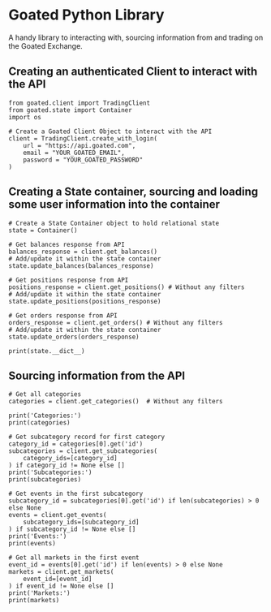 # Goated Python Library

A handy library to interacting with, sourcing information from and trading on the Goated Exchange.

## Creating an authenticated Client to interact with the API

```
from goated.client import TradingClient
from goated.state import Container
import os

# Create a Goated Client Object to interact with the API
client = TradingClient.create_with_login(
    url = "https://api.goated.com",
    email = "YOUR_GOATED_EMAIL",
    password = "YOUR_GOATED_PASSWORD"
)

```

## Creating a State container, sourcing and loading some user information into the container

```
# Create a State Container object to hold relational state
state = Container()

# Get balances response from API
balances_response = client.get_balances()
# Add/update it within the state container
state.update_balances(balances_response)

# Get positions response from API
positions_response = client.get_positions() # Without any filters
# Add/update it within the state container
state.update_positions(positions_response)

# Get orders response from API
orders_response = client.get_orders() # Without any filters
# Add/update it within the state container
state.update_orders(orders_response)

print(state.__dict__)

```

## Sourcing information from the API 

```
# Get all categories
categories = client.get_categories()  # Without any filters

print('Categories:')
print(categories)

# Get subcategory record for first category
category_id = categories[0].get('id')
subcategories = client.get_subcategories(
    category_ids=[category_id]
) if category_id != None else []
print('Subcategories:')
print(subcategories)

# Get events in the first subcategory
subcategory_id = subcategories[0].get('id') if len(subcategories) > 0 else None
events = client.get_events(
    subcategory_ids=[subcategory_id]
) if subcategory_id != None else []
print('Events:')
print(events)

# Get all markets in the first event
event_id = events[0].get('id') if len(events) > 0 else None
markets = client.get_markets(
    event_id=[event_id]
) if event_id != None else []
print('Markets:')
print(markets)


```

